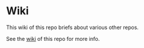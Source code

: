 # Wiki
This wiki of this repo briefs about various other repos.

See the [wiki](https://github.com/IGVC-IITK/Overall-Wiki/wiki) of this repo for more info.
